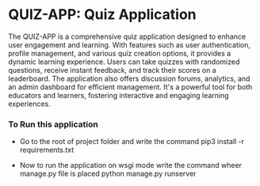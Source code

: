 # QUIZ-APP: Quiz Application

The QUIZ-APP is a comprehensive quiz application designed to enhance user engagement and learning. With features such as user authentication, profile management, and various quiz creation options, it provides a dynamic learning experience. Users can take quizzes with randomized questions, receive instant feedback, and track their scores on a leaderboard. The application also offers discussion forums, analytics, and an admin dashboard for efficient management. It's a powerful tool for both educators and learners, fostering interactive and engaging learning experiences.

### To Run this application

- Go to the root of project folder and write the command
   pip3 install -r requirements.txt

- Now to run the application on wsgi mode write the command wheer manage.py file is placed
   python manage.py runserver
